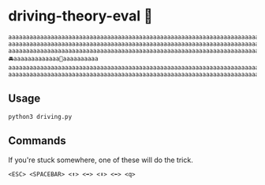 # driving-theory-eval 🚗
```
aaaaaaaaaaaaaaaaaaaaaaaaaaaaaaaaaaaaaaaaaaaaaaaaaaaaaaaaaaaaaaaaaaaaaaaaaaaaaaaaaaaaaaaaaaaaaaaaaaaaaaaaaaaaaaaaaaaaaaaaaaaaaaaaaa
aaaaaaaaaaaaaaaaaaaaaaaaaaaaaaaaaaaaaaaaaaaaaaaaaaaaaaaaaaaaaaaaaaaaaaaaaaaaaaaaaaaaaaaaaaaaaaaaaaaaaaaaaaaaaaaaaaaaaaaaaaaaaaaaaa
aaaaaaaaaaaaaaaaaaaaaaaaaaaaaaaaaaaaaaaaaaaaaaaaaaaaaaaaaaaaaaaaaaaaaaaaaaaaaaaaaaaaaaaaaaaaaaaaaaaaaa🚘aaaaaaaaaaaaa🚗aaaaaaaaaa
aaaaaaaaaaaaaaaaaaaaaaaaaaaaaaaaaaaaaaaaaaaaaaaaaaaaaaaaaaaaaaaaaaaaaaaaaaaaaaaaaaaaaaaaaaaaaaaaaaaaaaaaaaaaaaaaaaaaaaaaaaaaaaaaaa
aaaaaaaaaaaaaaaaaaaaaaaaaaaaaaaaaaaaaaaaaaaaaaaaaaaaaaaaaaaaaaaaaaaaaaaaaaaaaaaaaaaaaaaaaaaaaaaaaaaaaaaaaaaaaaaaaaaaaaaaaaaaaaaaaa
```
## Usage
```
python3 driving.py
```

## Commands 
If you're stuck somewhere, one of these will do the trick.
```
<ESC> <SPACEBAR> <⬆️> <➡️> <⬇️> <⬅️> <q>
```
